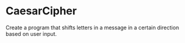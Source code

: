 # CaesarCipher
Create a program that shifts letters in a message in a certain direction based on user input.
